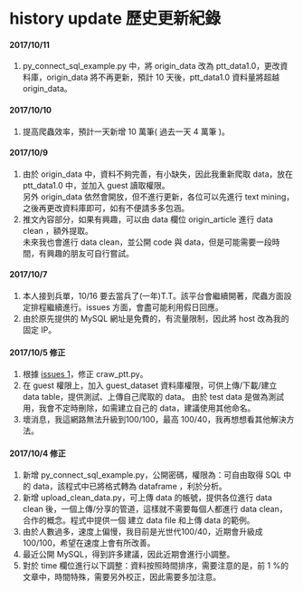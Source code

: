 
# history update 歷史更新紀錄

#### 2017/10/11
1. py_connect_sql_example.py 中，將 origin_data 改為 ptt_data1.0，更改資料庫，origin_data 將不再更新，預計 10 天後，ptt_data1.0 資料量將超越 origin_data。<br>

#### 2017/10/10
1. 提高爬蟲效率，預計一天新增 10 萬筆( 過去一天 4 萬筆 )。<br>

#### 2017/10/9 
1. 由於 origin_data 中，資料不夠完善，有小缺失，因此我重新爬取 data，放在 ptt_data1.0 中，並加入 guest 讀取權限。<br>
   另外 origin_data 依然會開放，但不進行更新，各位可以先進行 text mining，之後再更改資料庫即可，如有不便請多多包涵。
2. 推文內容部分，如果有興趣，可以由 data 欄位 origin_article 進行 data clean ，額外提取。<br>
   未來我也會進行 data clean，並公開 code 與 data，但是可能需要一段時間，有興趣的朋友可自行嘗試。

#### 2017/10/7 
1. 本人接到兵單，10/16 要去當兵了(一年)T.T。該平台會繼續開著，爬蟲方面設定排程繼續進行。issues 方面，會盡可能利用假日回應。
2. 由於原先提供的 MySQL 網址是免費的，有流量限制，因此將 host 改為我的固定 IP。

#### 2017/10/5 修正
1. 根據 [issues 1](https://github.com/f496328mm/Crawler_and_Share/issues/1)，修正 craw_ptt.py。
2. 在 guest 權限上，加入 guest_dataset 資料庫權限，可供上傳/下載/建立 data table，提供測試、上傳自己爬取的 data。
由於 test data 是做為測試用，我會不定時刪除，如需建立自己的 data，建議使用其他命名。
3. 壞消息，我這網路無法升級到100/100，最高 100/40，我再想想看其他解決方法。

#### 2017/10/4 修正
1. 新增 py_connect_sql_example.py，公開密碼，權限為：可自由取得 SQL 中的 data，該程式中已將格式轉為 dataframe ，利於分析。
2. 新增 upload_clean_data.py，可上傳 data 的帳號，提供各位進行 data clean 後，一個上傳/分享的管道，這樣就不需要每個人都進行 data clean，合作的概念。程式中提供一個 建立 data file 和上傳 data 的範例。<br>
3. 由於人數過多，速度上偏慢，我目前是光世代100/40，近期會升級成100/100，希望在速度上會有所改善。<br>
4. 最近公開 MySQL，得到許多建議，因此近期會進行小調整。<br>
5. 對於 time 欄位進行以下調整：資料按照時間排序，需要注意的是，前 1 %的文章中，時間特殊，需要另外校正，因此需要多加注意。<br>
